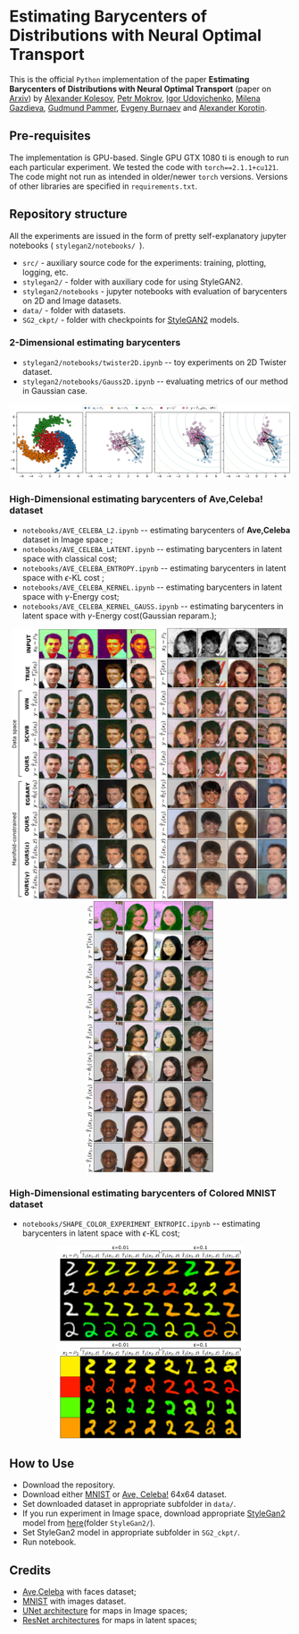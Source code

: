 # Estimating Barycenters of Distributions with Neural Optimal Transport

This is the official `Python` implementation of the paper **Estimating Barycenters of Distributions with Neural Optimal Transport** (paper on [Arxiv](https://arxiv.org/abs/2402.03828)) by [Alexander Kolesov](https://scholar.google.com/citations?user=vX2pmScAAAAJ&hl=ru&oi=ao), [Petr Mokrov](https://scholar.google.com/citations?user=CRsi4IkAAAAJ&hl=ru&oi=sra), [Igor Udovichenko](https://scholar.google.com/citations?hl=ru&user=IkcYVhXfeQcC), [Milena Gazdieva](https://scholar.google.com/citations?user=h52_Zx8AAAAJ&hl=ru&oi=sra), [Gudmund Pammer](https://scholar.google.com/citations?user=ipItetYAAAAJ&hl=ru&oi=sra), [Evgeny Burnaev](https://scholar.google.ru/citations?user=pCRdcOwAAAAJ&hl=ru) and [Alexander Korotin](https://scholar.google.com/citations?user=1rIIvjAAAAAJ&hl=ru&oi=sra).


## Pre-requisites
The implementation is GPU-based. Single GPU GTX 1080 ti is enough to run each particular experiment. We tested the code with `torch==2.1.1+cu121`. The code might not run as intended in older/newer `torch` versions. Versions of other libraries are specified in `requirements.txt`.

 
## Repository structure

All the experiments are issued in the form of pretty self-explanatory jupyter notebooks ( `stylegan2/notebooks/ `).

- `src/` - auxiliary source code for the experiments: training, plotting, logging, etc.
- `stylegan2/` - folder with auxiliary code for using StyleGAN2.
- `stylegan2/notebooks` - jupyter notebooks with evaluation of barycenters on 2D and Image datasets.
- `data/` - folder with datasets. 
- `SG2_ckpt/` - folder with checkpoints for [StyleGAN2](https://github.com/NVlabs/stylegan2-ada-pytorch) models.
 
### 2-Dimensional estimating barycenters

- `stylegan2/notebooks/twister2D.ipynb` -- toy experiments on 2D Twister dataset.
- `stylegan2/notebooks/Gauss2D.ipynb` -- evaluating metrics of our method in Gaussian case.

<p align="center"><img src="pics/twister.png" width="700" /></p>

### High-Dimensional estimating barycenters of Ave,Celeba! dataset

- `notebooks/AVE_CELEBA_L2.ipynb` -- estimating barycenters of **Ave,Celeba** dataset in Image space ;
- `notebooks/AVE_CELEBA_LATENT.ipynb` --  estimating barycenters in latent space with classical cost;
- `notebooks/AVE_CELEBA_ENTROPY.ipynb` -- estimating barycenters in latent space with $\epsilon$-KL cost ;
- `notebooks/AVE_CELEBA_KERNEL.ipynb` --  estimating barycenters in latent space with $\gamma$-Energy cost;
- `notebooks/AVE_CELEBA_KERNEL_GAUSS.ipynb` -- estimating barycenters in latent space with $\gamma$-Energy cost(Gaussian reparam.);

<p  align="center">
  <img src= "pics/ave_0.png" width="260" />
  <img src="pics/ave_1.png" width="230" />  
  <img src="pics/ave_2.png" width="230" /> 
</p>

### High-Dimensional estimating barycenters of Colored MNIST dataset

- `notebooks/SHAPE_COLOR_EXPERIMENT_ENTROPIC.ipynb` -- estimating barycenters in latent space with $\epsilon$-KL cost;

<p  align="center">
  <img src= "pics/shape_shape_1.png" width="340" />
  <img src="pics/color_color_1.png" width="340" /> 
</p>


## How to Use

- Download the repository.
- Download either [MNIST](https://yann.lecun.com/exdb/mnist) or [Ave, Celeba!](https://disk.yandex.ru/d/3jdMxB789v936Q) 64x64 dataset.
- Set downloaded dataset in appropriate subfolder in `data/`.
- If you run experiment in Image space, download appropriate [StyleGan2](https://github.com/NVlabs/stylegan2-ada-pytorch) model from [here](https://disk.yandex.ru/client/disk/NOTBarycenters)(folder `StyleGan2/`).
- Set StyleGan2 model in appropriate subfolder in `SG2_ckpt/`.
- Run notebook.

## Credits

- [Ave,Celeba](https://disk.yandex.ru/d/3jdMxB789v936Q) with faces dataset;
- [MNIST](https://yann.lecun.com/exdb/mnist) with images dataset.
- [UNet architecture](https://github.com/milesial/Pytorch-UNet) for maps in Image spaces;
- [ResNet architectures](https://github.com/harryliew/WGAN-QC) for maps in latent spaces;